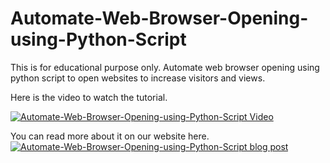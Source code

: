 # Automate-Web-Browser-Opening-using-Python-Script
This is for educational purpose only. Automate web browser 
opening using python script to open websites to increase 
visitors and views.

Here is the video to watch the tutorial.


  [![Automate-Web-Browser-Opening-using-Python-Script Video](https://img.youtube.com/vi/OlDldIS8XcI/0.jpg)](https://www.youtube.com/watch?v=OlDldIS8XcI)


You can read more about it on our website here.
[![Automate-Web-Browser-Opening-using-Python-Script blog post](https://techauthorityorg.files.wordpress.com/2021/10/img_1556.jpg?w=1024)](https://techauthority.tech/2021/10/03/how-to-automate-web-browser-opening-and-visiting-using-python-script-to-increase-visitors-and-views/)
